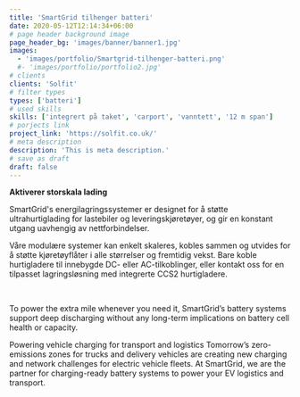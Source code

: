 ```yaml
---
title: 'SmartGrid tilhenger batteri'
date: 2020-05-12T12:14:34+06:00
# page header background image
page_header_bg: 'images/banner/banner1.jpg'
images:
  - 'images/portfolio/Smartgrid-tilhenger-batteri.png'
  #- 'images/portfolio/portfolio2.jpg'
# clients
clients: 'Solfit'
# filter types
types: ['batteri']
# used skills
skills: ['integrert på taket', 'carport', 'vanntett', '12 m span']
# porjects link
project_link: 'https://solfit.co.uk/'
# meta description
description: 'This is meta description.'
# save as draft
draft: false
---
```


**Aktiverer storskala lading**

SmartGrid's energilagringssystemer er designet for å støtte ultrahurtiglading for lastebiler og leveringskjøretøyer, og gir en konstant utgang uavhengig av nettforbindelser.

Våre modulære systemer kan enkelt skaleres, kobles sammen og utvides for å støtte kjøretøyflåter i alle størrelser og fremtidig vekst. Bare koble hurtigladere til innebygde DC- eller AC-tilkoblinger, eller kontakt oss for en tilpasset lagringsløsning med integrerte CCS2 hurtigladere.

​

To power the extra mile whenever you need it, SmartGrid’s battery systems support deep discharging without any long-term implications on battery cell health or capacity.

Powering vehicle charging for transport and logistics
Tomorrow’s zero-emissions zones for trucks and delivery vehicles are creating new charging and network challenges for electric vehicle fleets. At SmartGrid, we are the partner for charging-ready battery systems to power your EV logistics and transport.
